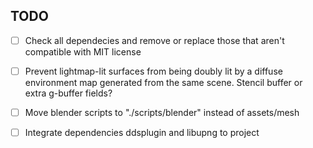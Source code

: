 TODO
------------------------------------------

- [ ] Check all dependecies and remove or replace 
      those that aren't compatible with MIT license

- [ ] Prevent lightmap-lit surfaces from being doubly lit by a diffuse environment map generated from the same scene.
      Stencil buffer or extra g-buffer fields?

- [ ] Move blender scripts to "./scripts/blender" instead of assets/mesh

- [ ] Integrate dependencies ddsplugin and libupng to project
